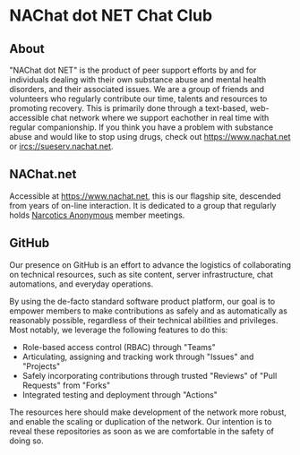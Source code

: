# NAChat dot NET Chat Club

## About

"<span class="title-ref">NAChat dot NET</span>" is the product of peer
support efforts by and for individuals dealing with their own substance
abuse and mental health disorders, and their associated issues. We are a
group of friends and volunteers who regularly contribute our time,
talents and resources to promoting recovery. This is primarily done
through a text-based, web-accessible chat network where we support
eachother in real time with regular companionship. If you think you have
a problem with substance abuse and would like to stop using drugs, check
out <https://www.nachat.net> or <ircs://sueserv.nachat.net>.

## NAChat.net

Accessible at <https://www.nachat.net>, this is our flagship site,
descended from years of on-line interaction. It is dedicated to a group
that regularly holds [Narcotics Anonymous](https://na.org) member
meetings.

## GitHub

Our presence on GitHub is an effort to advance the logistics of
collaborating on technical resources, such as site content, server
infrastructure, chat automations, and everyday operations.

By using the de-facto standard software product platform, our goal is to
empower members to make contributions as safely and as automatically as
reasonably possible, regardless of their technical abilities and
privileges. Most notably, we leverage the following features to do this:

  - Role-based access control (RBAC) through "Teams"
  - Articulating, assigning and tracking work through "Issues" and
    "Projects"
  - Safely incorporating contributions through trusted "Reviews" of
    "Pull Requests" from "Forks"
  - Integrated testing and deployment through "Actions"

The resources here should make development of the network more robust,
and enable the scaling or duplication of the network. Our intention is
to reveal these repositories as soon as we are comfortable in the safety
of doing so.
